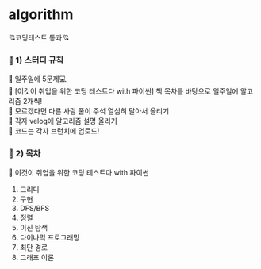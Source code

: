 # algorithm
:cupid:코딩테스트 통과:cupid:

### :pushpin: 1) 스터디 규칙
:paperclip: 일주일에 5문제:computer:<br>
:paperclip: [이것이 취업을 위한 코딩 테스트다 with 파이썬] 책 목차를 바탕으로 일주일에 알고리즘 2개씩!<br>
:paperclip: 모르겠다면 다른 사람 풀이 주석 열심히 달아서 올리기<br>
:paperclip: 각자 velog에 알고리즘 설명 올리기<br>
:paperclip: 코드는 각자 브런치에 업로드!<br>

### :pushpin: 2) 목차

:blue_book: 이것이 취업을 위한 코딩 테스트다 with 파이썬
1. 그리디
2. 구현
3. DFS/BFS
4. 정렬
5. 이진 탐색
6. 다이나믹 프로그래밍
7. 최단 경로
8. 그래프 이론



